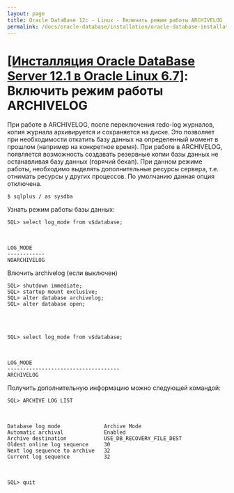 ```yaml
---
layout: page
title: Oracle DataBase 12c - Linux - Включить режим работы ARCHIVELOG
permalink: /docs/oracle-database/installation/oracle-database-installation/single-instance/simple/linux/6.7/oracle/12.1/enable-archivelog-mod/
---
```


# <a href="/docs/oracle-database/installation/oracle-database-installation/single-instance/simple/linux/6.7/oracle/12.1/">[Инсталляция Oracle DataBase Server 12.1 в Oracle Linux 6.7]</a>: Включить режим работы ARCHIVELOG



При работе в ARCHIVELOG, после переключения redo-log журналов, копия журнала архивируется и сохраняется на диске. Это позволяет при необходимости откатить базу данных на определенный момент в прошлом (например на конкретное время). При работе в ARCHIVELOG, появляется возможность создавать резервные копии базы данных не останавливая базу данных (горячий бекап). При данном режиме работы, необходимо выделять дополнительные ресурсы сервера, т.е. отнимать ресурсы у других процессов. По умолчанию данная опция отключена.


	$ sqlplus / as sysdba

Узнать режим работы базы данных:

	SQL> select log_mode from v$database;

<br/>

	LOG_MODE
	------------
	NOARCHIVELOG



Влючить archivelog (если выключен)


	SQL> shutdown immediate;
    SQL> startup mount exclusive;
    SQL> alter database archivelog;
    SQL> alter database open;

<br/>

<br/>

	SQL> select log_mode from v$database;

<br/>

	LOG_MODE
	------------------------------------
	ARCHIVELOG


Получить дополнительную информацию можно следующей командой:


	SQL> ARCHIVE LOG LIST

<br/>

	Database log mode              Archive Mode
	Automatic archival             Enabled
	Archive destination            USE_DB_RECOVERY_FILE_DEST
	Oldest online log sequence     30
	Next log sequence to archive   32
	Current log sequence           32



<br/>

	SQL> quit
